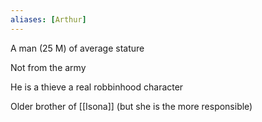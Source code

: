 ```yaml
---
aliases: [Arthur]
---
```


A man (25 M) of average stature

Not from the army

He is a thieve a real robbinhood character

Older brother of [[Isona]] (but she is the more responsible)
